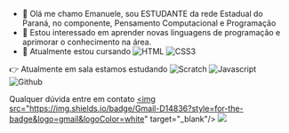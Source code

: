 
- 👋 Olá me chamo Emanuele, sou ESTUDANTE da rede Estadual do Paraná, no componente, Pensamento Computacional e Programação
- 👀 Estou interessado em aprender novas linguagens de programação e aprimorar o conhecimento na área.
- 🌱 Atualmente estou cursando
![HTML](https://img.shields.io/badge/HTML5-E34F26?style=for-the-badge&logo=html5&logoColor=white)
![CSS3](https://img.shields.io/badge/CSS3-1572B6?style=for-the-badge&logo=css3&logoColor=white)

👉 Atualmente em sala estamos estudando
![Scratch](https://img.shields.io/badge/Scratch-4D97FF?style=for-the-badge&logo=Scratch&logoColor=white)
![Javascript](https://img.shields.io/badge/JavaScript-323330?style=for-the-badge&logo=javascript&logoColor=F7DF1E)
![Github](https://img.shields.io/badge/GitHub-100000?style=for-the-badge&logo=github&logoColor=white)

Qualquer dúvida entre em contato
<a href="nunes.silva.emanuele@escola.pr.gov.br" target="_blank"><img src="https://img.shields.io/badge/Gmail-D14836?style=for-the-badge&logo=gmail&logoColor=white&quot; target="_blank"/></a>
![]([https://media1.tenor.com/m/hN6pLW_Na6IAAAAd/jdm-car.gif])
